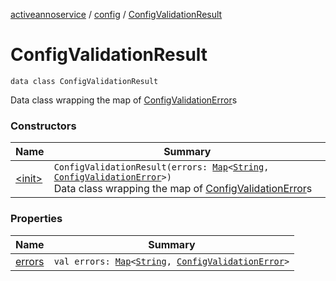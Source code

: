 [activeannoservice](../../index.md) / [config](../index.md) / [ConfigValidationResult](./index.md)

# ConfigValidationResult

`data class ConfigValidationResult`

Data class wrapping the map of [ConfigValidationError](../-config-validation-error/index.md)s

### Constructors

| Name | Summary |
|---|---|
| [&lt;init&gt;](-init-.md) | `ConfigValidationResult(errors: `[`Map`](https://kotlinlang.org/api/latest/jvm/stdlib/kotlin.collections/-map/index.html)`<`[`String`](https://kotlinlang.org/api/latest/jvm/stdlib/kotlin/-string/index.html)`, `[`ConfigValidationError`](../-config-validation-error/index.md)`>)`<br>Data class wrapping the map of [ConfigValidationError](../-config-validation-error/index.md)s |

### Properties

| Name | Summary |
|---|---|
| [errors](errors.md) | `val errors: `[`Map`](https://kotlinlang.org/api/latest/jvm/stdlib/kotlin.collections/-map/index.html)`<`[`String`](https://kotlinlang.org/api/latest/jvm/stdlib/kotlin/-string/index.html)`, `[`ConfigValidationError`](../-config-validation-error/index.md)`>` |
